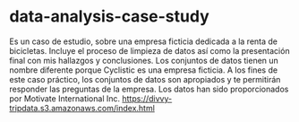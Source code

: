 # data-analysis-case-study
Es un caso de estudio, sobre una empresa ficticia dedicada a la renta de bicicletas. Incluye el proceso de limpieza de datos así como la presentación final con mis hallazgos y conclusiones.
Los conjuntos de datos tienen un nombre diferente porque Cyclistic es una empresa ficticia. A los fines de este caso práctico, los conjuntos de datos son apropiados y te permitirán responder las preguntas de la empresa. Los datos han sido proporcionados por Motivate International Inc. https://divvy-tripdata.s3.amazonaws.com/index.html 
